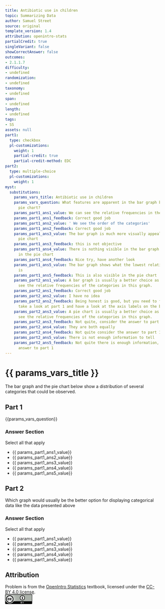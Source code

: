 ```yaml
---
title: Antibiotic use in children
topic: Summarizing Data
author: Samuel Street
source: original
template_version: 1.4
attribution: openintro-stats
partialCredit: true
singleVariant: false
showCorrectAnswer: false
outcomes:
- 2.1.1.7
difficulty:
- undefined
randomization:
- undefined
taxonomy:
- undefined
span:
- undefined
length:
- undefined
tags:
- SS
assets: null
part1:
  type: checkbox
  pl-customizations:
    weight: 1
    partial-credit: true
    partial-credit-method: EDC
part2:
  type: multiple-choice
  pl-customizations:
    weight: 1
myst:
  substitutions:
    params_vars_title: Antibiotic use in children
    params_vars_question: What features are apparent in the bar graph but not in the
      pie chart?
    params_part1_ans1_value: We can see the relative frequencies in the bar graph
    params_part1_ans1_feedback: Correct good job
    params_part1_ans2_value: ' We see the order of the categories'
    params_part1_ans2_feedback: Correct good job
    params_part1_ans3_value: The bar graph is much more visually appealing than the
      pie chart
    params_part1_ans3_feedback: this is not objective
    params_part1_ans4_value: There is nothing visible in the bar graph that is not
      in the pie chart
    params_part1_ans4_feedback: Nice try, have another look
    params_part1_ans5_value: The bar graph shows what the lowest relative frequency
      is
    params_part1_ans5_feedback: This is also visible in the pie chart
    params_part2_ans1_value: A bar graph is usually a better choice as we can also
      see the relative frequencies of the categories in this graph.
    params_part2_ans1_feedback: Correct good job
    params_part2_ans2_value: I have no idea
    params_part2_ans2_feedback: Being honest is good, but you need to find the answer,
      take a look at part 1 and have a look at the axis labels on the bar chart
    params_part2_ans3_value: A pie chart is usually a better choice as we can also
      see the relative frequencies of the categories in this graph.
    params_part2_ans3_feedback: Not quite, consider the answer to part 1
    params_part2_ans4_value: They are both equally
    params_part2_ans4_feedback: Not quite consider the answer to part 1
    params_part2_ans5_value: There is not enough information to tell
    params_part2_ans5_feedback: Not quite there is enough information, consider your
      answer to part 1
---
```

# {{ params_vars_title }}
The bar graph and the pie chart below show a distribution of several categories that could be observed.

<pl-figure file-name="figure 1.png" type="dynamic" width="500px"></pl-figure>

## Part 1

{{params_vars_question}}

### Answer Section

Select all that apply

- {{ params_part1_ans1_value}}
- {{ params_part1_ans2_value}}
- {{ params_part1_ans3_value}}
- {{ params_part1_ans4_value}}
- {{ params_part1_ans5_value}}

## Part 2

Which graph would usually be the better option for displaying categorical data like the data presented above

### Answer Section

Select all that apply

- {{ params_part1_ans1_value}}
- {{ params_part1_ans2_value}}
- {{ params_part1_ans3_value}}
- {{ params_part1_ans4_value}}
- {{ params_part1_ans5_value}}

## Attribution

Problem is from the [OpenIntro Statistics](https://openintro.org/book/os/) textbook, licensed under the [CC-BY 4.0 license](https://creativecommons.org/licenses/by/4.0/).<br>![Image representing the Creative Commons 4.0 BY license.](https://raw.githubusercontent.com/firasm/bits/master/by.png)